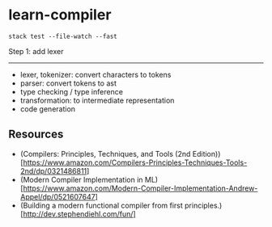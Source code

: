 # learn-compiler

```
stack test --file-watch --fast
```

Step 1: add lexer

--------

* lexer, tokenizer: convert characters to tokens
* parser: convert tokens to ast
* type checking / type inference
* transformation: to intermediate representation
* code generation

##  Resources
* (Compilers: Principles, Techniques, and Tools (2nd Edition))[https://www.amazon.com/Compilers-Principles-Techniques-Tools-2nd/dp/0321486811]
* (Modern Compiler Implementation in ML) [https://www.amazon.com/Modern-Compiler-Implementation-Andrew-Appel/dp/0521607647]
* (Building a modern functional compiler from first principles.)[http://dev.stephendiehl.com/fun/]
